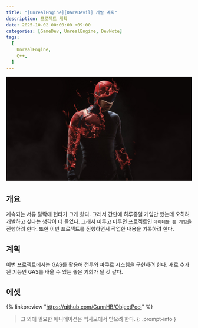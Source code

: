 ```yaml
---
title: "[UnrealEngine][DareDevil] 개발 계획"
description: 프로젝트 계획
date: 2025-10-02 00:00:00 +09:00
categories: [GameDev, UnrealEngine, DevNote]
tags:
  [
    UnrealEngine,
    C++,
  ]
---
```


![](assets/img/post/Daredevil/Daredevil.png)

## 개요
계속되는 서류 탈락에 현타가 크게 왔다. 그래서 간만에 하루종일 게임만 했는데 오히려 개발하고 싶다는 생각이 더 들었다. 그래서 미루고 미루던 프로젝트인 `데이데블 팬 게임`을 진행하려 한다. 또한 이번 프로젝트를 진행하면서 작업한 내용을 기록하려 한다.

## 계획
이번 프로젝트에서는 GAS를 활용해 전투와 파쿠르 시스템을 구현하려 한다. 새로 추가된 기능인 GAS를 배울 수 있는 좋은 기회가 될 것 같다.

## 에셋
<!-- {% linkpreview "https://sketchfab.com/3d-models/daredevil-rigged-3241b8f0552f4e4783d03117bea84c4e" %}
매시

{% linkpreview "https://www.fab.com/listings/1d048650-8b49-4765-b616-e5122267b96e" %}
전투 애니메이션

{% linkpreview "https://dev.epicgames.com/community/learning/tutorials/8BLP/unreal-engine-5-lyra-basic-locomotion-project-file-free-download-unreal-engine-5-1" %}
기본 애니메이션 -->

{% linkpreview "https://github.com/GunnHB/ObjectPool" %}

> 그 외에 필요한 애니메이션은 믹사모에서 받으려 한다.
{: .prompt-info }